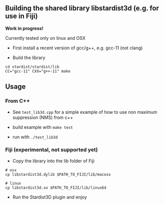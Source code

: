 ## Building the shared library libstardist3d (e.g. for use in Fiji)

**Work in progress!**

Currently tested only on linux and OSX

* First install a recent version of gcc/g++, e.g. gcc-11 (not clang)

* Build the library 


 ```
 cd stardist/stardist/lib
 CC="gcc-11" CXX="g++-11" make
 ```


## Usage 

### From C++ 

* See `test_lib3d.cpp` for a simple example of how to use non maximum suppression (NMS) from c++

* build example with `make test` 

* run with `./test_lib3d`



### Fiji (experimental, not supported yet)

* Copy the library into the lib folder of Fiji 
 
 ```
 # osx
 cp libstardist3d.dylib $PATH_TO_FIJI/lib/macosx
 
 # linux
 cp libstardist3d.so $PATH_TO_FIJI/lib/linux64
 ```

* Run the Stardist3D plugin and enjoy